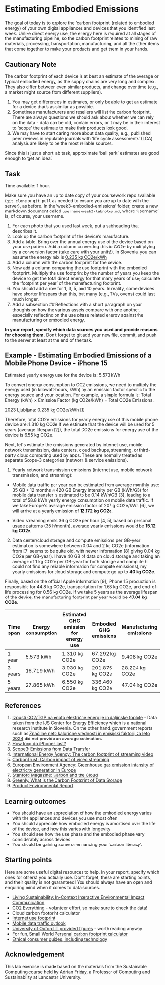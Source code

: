 # Estimating Embodied Emissions

The goal of today is to explore the ‘carbon footprint’ (related to embodied energy) of your own digital appliances and devices that you identified last week. Unlike direct energy use, the energy here is required at all stages of the manufacturing pipeline, so the carbon footprint relates to mining of raw materials, processing, transportation, manufacturing, and all the other items that come together to make your products and get them in your hands.

## Cautionary Note

The carbon footprint of each device is at best an estimate of the average or typical embodied energy, as the supply chains are very long and complex. They also differ between even similar products, and change over time (e.g., a market might source from different suppliers).

1. You may get differences in estimates, or only be able to get an estimate for a device that’s as similar as possible.
2. Sometimes manufacturers and resellers will list the carbon footprint. There are always questions we should ask about whether we can rely on the data - data can be old, contain errors, or it may be in their interest to ‘scope’ the estimate to make their products look good.
3. We may have to start caring more about data quality, e.g., published peer reviews in reputable journals with ‘life cycle assessments’ (LCA) analysis are likely to be the most reliable sources.

Since this is just a short lab task, approximate ‘ball park’ estimates are good enough to ‘get an idea’.

## Task

Time available: 1 hour.

Make sure you have an up to date copy of your coursework repo available (```git clone``` or ```git pull``` as needed to ensure you are up to date with the server), as before. In the ‘week3-embodied-emissions’ folder, create a new markdown document called ```username-week3-labnotes.md```, where ‘username’ is, of course, your username.

1. For each photo that you used last week, put a subheading that describes it.
2. Look up the carbon footprint of the device’s manufacture.
3. Add a table. Bring over the annual energy use of the device based on your use pattern. Add a column converting this to CO2e by multiplying by a conversion factor (take care with your units!). In Slovenia, you can assume the energy mix is [0.235 kg CO2e/kWh](https://ceu.ijs.si/izpusti-co2-tgp-na-enoto-elektricne-energije/)
4. Add a column with the carbon footprint for the device.
5. Now add a column comparing the use footprint with the embodied footprint. Multiply the use footprint by the number of years you keep the device to get the total direct energy for that many years of use; calculate the ‘footprint per year’ of the  manufacturing footprint.
6. You should add a row for 1, 3, 5, and 10 years. In reality, some devices have shorter lifespans than this, but many (e.g., TVs, ovens) could last much longer.
7. Add a subsection ## Reflections with a short paragraph on your thoughts on how the various assets compare with one another, especially reflecting on the use phase related energy against the manufacturing or embodied energy.

**In your report, specify which data sources you used and provide reasons for choosing them.**
Don’t forget to git add your new file, commit, and push to the server at least at the end of the task.

## Example - Estimating Embodied Emissions of a Mobile Phone Device - iPhone 15

Estimated yearly energy use for the device is: 5.573 kWh

To convert energy consumption to CO2 emissions, we need to multiply the energy used (in kilowatt-hours, kWh) by an emission factor specific to the energy source and your location. For example, a simple formula is: Total Energy (kWh) × Emission Factor (kg CO2e/kWh) = Total CO2e Emissions.

2023 Ljubljana: 0.235 kg CO2e/kWh [1]

Therefore, total CO2e emissions for yearly energy use of this mobile phone device are: 1.310 kg CO2e
If we estimate that the device will be used for 5 years (average lifespan [2]), the total CO2e emissions for energy use of the device is 6.55 kg CO2e.

Next, let's estimate the emissions generated by internet use, mobile network transmission, data centers, cloud backups, streaming, or third-party cloud computing used by apps. These are normally treated as separate Scope-3 categories (network & service emissions).

1. Yearly network transmission emissions (internet use, mobile network transmission, and streaming):

- Mobile data traffic per year can be estimated from average monthly use: 35 GB * 12 months ≈ 420 GB
  Energy intensity per GB (kWh/GB) for mobile data transfer is estimated to be 0.14 kWh/GB [3], leading to a total of 58.8 kWh yearly energy consumption on mobile data traffic. If we take Europe's average emission factor of 207 g CO2e/kWh [6], we will arrive at a yearly emission of **12.172 kg CO2e**.

- Video streaming emits 36 g CO2e per hour [4, 5], based on personal usage patterns (35 h/month), average yearly emissions would be **15.12 kg CO2e**.

2. Data center/cloud storage and compute emissions per GB-year estimation is somewhere between 0.04 and 2 kg CO2e (information from [7] seems to be quite old, with newer information [8] giving 0.04 kg CO2e per GB-year). I have 40 GB of data on cloud storage and taking an average of 1 kg CO2e per GB-year for both storage and compute (I could not find any reliable information for compute emissions), my yearly emissions for cloud storage and compute go up to **40 kg CO2e**.

Finally, based on the official Apple information [9], iPhone 15 production is responsible for 44.8 kg CO2e, transportation for 1.68 kg CO2e, and end-of-life processing for 0.56 kg CO2e. If we take 5 years as the average lifespan of the device, the manufacturing footprint per year would be **47.04 kg CO2e**.

| Time span     | Energy consumption | Estimated GHG emission for energy use | Embodied GHG emissions | Manufacturing emissions |
| ------------- | ------------------ | ------------------------------------- | ---------------------- | ----------------------- |
| 1 year        | 5.573 kWh          | 1.310 kg CO2e                         | 67.292 kg CO2e         | 9.408 kg CO2e           |
| 3 years       | 16.719 kWh         | 3.930 kg CO2e                         | 201.876 kg CO2e        | 28.224 kg CO2e          |
| 5 years       | 27.865 kWh         | 6.550 kg CO2e                         | 336.460 kg CO2e        | 47.04 kg CO2e           |

## References

1. [Izpusti CO2/TGP na enoto električne energije in daljinske toplote](https://ceu.ijs.si/izpusti-co2-tgp-na-enoto-elektricne-energije/) - Data taken from the IJS Center for Energy Efficiency which is a national research institute in Slovenia. On the other hand, government reports such as [Značilne neto kalorične vrednosti in emisijski faktorji za leto 2024](https://www.gov.si/assets/ministrstva/MOPE/Podnebje/Za-ARSO/Znacilne-neto-kaloricne-vrednosti-in-emisijski-faktorji-za-leto-2024.pdf) did not provide an average estimation.
2. [How long do iPhones last?](https://www.androidauthority.com/how-long-do-iphones-last-3359069/)
3. [Scope3: Emissions from Data Transfer](https://preview.methodology.scope3.com/data_transfer)
4. [International Energy Agency: The carbon footprint of streaming video](https://www.iea.org/commentaries/the-carbon-footprint-of-streaming-video-fact-checking-the-headlines?utm_source=chatgpt.com)
5. [CarbonTrust: Carbon impact of video streaming](https://www.carbontrust.com/sites/default/files/documents/resource/public/Carbon-impact-of-video-streaming.pdf)
6. [European Environment Agency: Greenhouse gas emission intensity of electricity generation in Europe](https://www.eea.europa.eu/en/analysis/indicators/greenhouse-gas-emission-intensity-of-1)
7. [Stanford Magazine: Carbon and the Cloud](https://stanfordmag.org/contents/carbon-and-the-cloud)
8. [Greenly: What is the Carbon Footprint of Data Storage](https://greenly.earth/en-us/blog/industries/what-is-the-carbon-footprint-of-data-storage)
9. [Product Environmental Report](https://www.apple.com/environment/pdf/products/iphone/iPhone_15_and_iPhone_15_Plus_PER_Sept2023.pdf)


## Learning outcomes

- You should have an appreciation of how the embodied energy varies with the appliances and devices you use most often
- You should appreciate how embodied energy is amortised over the life of the device, and how this varies with longevity
- You should see how the use phase and the embodied phase vary considerably across devices
- You should be gaining some or enhancing your ‘carbon literacy’.


## Starting points

Here are some useful digital resources to help. In your report, specify which ones (or others) you actually use. Don’t forget, these are starting points, and their quality is not guaranteed! You should always have an open and enquiring mind when it comes to data sources.

- [Living Sustainability: In-Context Interactive Environmental Impact Communication](https://github.com/iamZhihanZhang/Living-Sustainability)
- [CO2 Everything](https://www.co2everything.com/) - volunteer effort, so make sure to check the data!
- [Cloud carbon footprint calculator](https://www.cloudcarbonfootprint.org/)
- [Internet use footprint](https://ecotree.green/en/calculate-digital-co2)
- [Mobile data traffic outlook](https://www.ericsson.com/en/reports-and-papers/mobility-report/dataforecasts/mobile-traffic-forecast)
- [University of Oxford IT provided figures](https://www.it.ox.ac.uk/article/environment-and-it) - worth reading anyway
- For fun, Small World [Personal carbon footprint calculator](https://www.sw-consulting.co.uk/carbon-calculator)
- [Ethical consumer guides, including technology](https://www.ethicalconsumer.org/)

## Acknowledgement

This lab exercise is made based on the materials from the Sustainable Computing course held by Adrian Friday, a Professor of Computing and Sustainability at Lancaster University.
